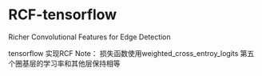 # RCF-tensorflow
Richer Convolutional Features for Edge Detection

tensorflow  实现RCF
Note： 损失函数使用weighted_cross_entroy_logits
       第五个圈基层的学习率和其他层保持相等
